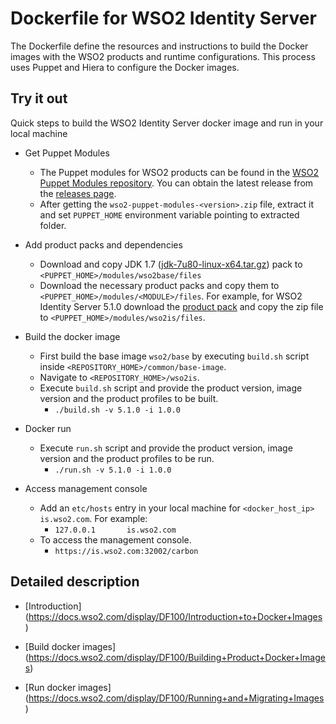 # Dockerfile for WSO2 Identity Server #
The Dockerfile define the resources and instructions to build the Docker images with the WSO2 products and runtime configurations. This process uses Puppet and Hiera to configure the Docker images.

## Try it out
Quick steps to build the WSO2 Identity Server docker image and run in your local machine

* Get Puppet Modules
    - The Puppet modules for WSO2 products can be found in the [WSO2 Puppet Modules repository](https://github.com/wso2/puppet-modules). You can obtain the latest release from the [releases page](https://github.com/wso2/puppet-modules/releases).
    - After getting the `wso2-puppet-modules-<version>.zip` file, extract it and set `PUPPET_HOME` environment variable pointing to extracted folder.

* Add product packs and dependencies
    - Download and copy JDK 1.7 ([jdk-7u80-linux-x64.tar.gz](http://www.oracle.com/technetwork/java/javase/downloads/jdk7-downloads-1880260.html)) pack to `<PUPPET_HOME>/modules/wso2base/files`
    - Download the necessary product packs and copy them to `<PUPPET_HOME>/modules/<MODULE>/files`. For example, for WSO2 Identity Server 5.1.0 download the [product pack](http://wso2.com/products/identity-server/) and copy the zip file to `<PUPPET_HOME>/modules/wso2is/files`.

* Build the docker image
    - First build the base image `wso2/base` by executing `build.sh` script inside `<REPOSITORY_HOME>/common/base-image`.
    - Navigate to `<REPOSITORY_HOME>/wso2is`.
    - Execute `build.sh` script and provide the product version, image version and the product profiles to be built.
        + `./build.sh -v 5.1.0 -i 1.0.0`

* Docker run
    - Execute `run.sh` script and provide the product version, image version and the product profiles to be run.
        + `./run.sh -v 5.1.0 -i 1.0.0`

* Access management console
    - Add an `etc/hosts` entry in your local machine for `<docker_host_ip> is.wso2.com`. For example:
        + `127.0.0.1       is.wso2.com`
    -  To access the management console.
        + `https://is.wso2.com:32002/carbon`

## Detailed description

* [Introduction] (https://docs.wso2.com/display/DF100/Introduction+to+Docker+Images)

* [Build docker images] (https://docs.wso2.com/display/DF100/Building+Product+Docker+Images)

* [Run docker images] (https://docs.wso2.com/display/DF100/Running+and+Migrating+Images)